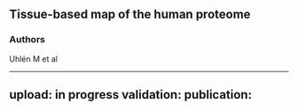 ## Tissue-based map of the human proteome

### Authors

Uhlén M et al

---
upload: in progress
validation:
publication:
---
